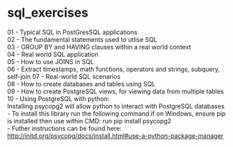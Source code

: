 # sql_exercises

01 - Typical SQL in PostGresSQL applications  
02 - The fundamental statements used to utlise SQL  
03 - GROUP BY and HAVING clauses within a real world context  
04 - Real world SQL application  
05 - How to use JOINS in SQL  
06 - Extract timestamps, math functions, operators and strings, subquery, self-join
07 - Real-world SQL scenarios  
08 - How to create databases and tables using SQL  
09 - How to create PostgreSQL views, for viewing data from multiple tables  
10 - Using PostgreSQL with python:  
     Installing psycopg2 will allow python to interact with PostgreSQL databases  
     - To install this library run the following command if on Windows, ensure pip is installed then use within CMD: run pip install psycopg2  
     - Futher instructions can be found here: http://initd.org/psycopg/docs/install.html#use-a-python-package-manager  